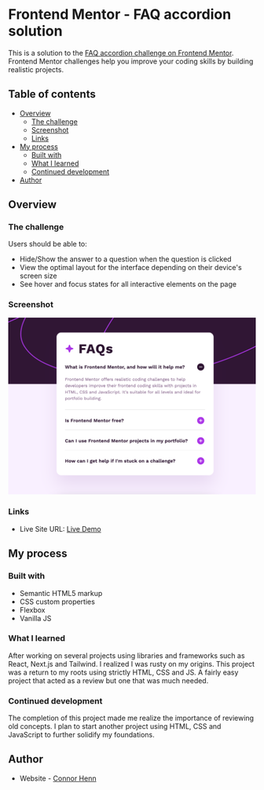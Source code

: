 # Frontend Mentor - FAQ accordion solution

This is a solution to the [FAQ accordion challenge on Frontend Mentor](https://www.frontendmentor.io/challenges/faq-accordion-wyfFdeBwBz). Frontend Mentor challenges help you improve your coding skills by building realistic projects. 

## Table of contents

- [Overview](#overview)
  - [The challenge](#the-challenge)
  - [Screenshot](#screenshot)
  - [Links](#links)
- [My process](#my-process)
  - [Built with](#built-with)
  - [What I learned](#what-i-learned)
  - [Continued development](#continued-development)
- [Author](#author)

## Overview

### The challenge

Users should be able to:

- Hide/Show the answer to a question when the question is clicked
- View the optimal layout for the interface depending on their device's screen size
- See hover and focus states for all interactive elements on the page

### Screenshot

![](assets/images/my-design.jpg)

### Links

- Live Site URL: [Live Demo](https://faqaccordionhenn.netlify.app/)

## My process

### Built with

- Semantic HTML5 markup
- CSS custom properties
- Flexbox
- Vanilla JS

### What I learned

After working on several projects using libraries and frameworks such as React, Next.js and Tailwind.  I realized I was rusty on my origins.  This project was a return to my roots using strictly HTML, CSS and JS.  A fairly easy project that acted as a review but one that was much needed.

### Continued development

The completion of this project made me realize the importance of reviewing old concepts.  I plan to start another project using HTML, CSS and JavaScript to further solidify my foundations.

## Author

- Website - [Connor Henn](https://www.connorhenn.dev)
